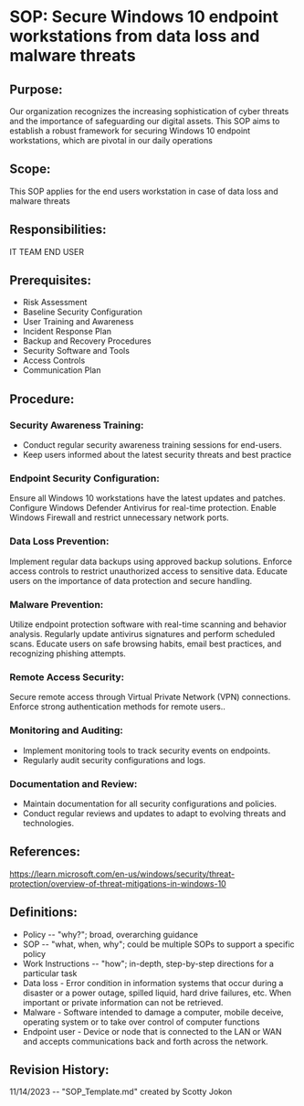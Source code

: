 # SOP: Secure Windows 10 endpoint workstations from data loss and malware threats
## Purpose:
Our organization recognizes the increasing sophistication of cyber threats and the importance of safeguarding our digital assets. This SOP aims to establish a robust framework for securing Windows 10 endpoint workstations, which are pivotal in our daily operations
## Scope:
This SOP applies for the end users workstation in case of data loss and malware threats
## Responsibilities:
IT TEAM
END USER
## Prerequisites:
- Risk Assessment
- Baseline Security Configuration
- User Training and Awareness
- Incident Response Plan
- Backup and Recovery Procedures
- Security Software and Tools
- Access Controls
- Communication Plan
## Procedure:
### Security Awareness Training:
- Conduct regular security awareness training sessions for end-users.
- Keep users informed about the latest security threats and best practice
### Endpoint Security Configuration:
Ensure all Windows 10 workstations have the latest updates and patches.
Configure Windows Defender Antivirus for real-time protection.
Enable Windows Firewall and restrict unnecessary network ports.
### Data Loss Prevention:
Implement regular data backups using approved backup solutions.
Enforce access controls to restrict unauthorized access to sensitive data.
Educate users on the importance of data protection and secure handling.
### Malware Prevention:
Utilize endpoint protection software with real-time scanning and behavior analysis.
Regularly update antivirus signatures and perform scheduled scans.
Educate users on safe browsing habits, email best practices, and recognizing phishing attempts.
### Remote Access Security:
Secure remote access through Virtual Private Network (VPN) connections.
Enforce strong authentication methods for remote users..
### Monitoring and Auditing:
- Implement monitoring tools to track security events on endpoints.
- Regularly audit security configurations and logs.
### Documentation and Review:
- Maintain documentation for all security configurations and policies.
- Conduct regular reviews and updates to adapt to evolving threats and technologies.
## References:
https://learn.microsoft.com/en-us/windows/security/threat-protection/overview-of-threat-mitigations-in-windows-10


## Definitions:
- Policy -- "why?"; broad, overarching guidance
- SOP -- "what, when, why"; could be multiple SOPs to support a specific policy
- Work Instructions -- "how"; in-depth, step-by-step directions for a particular task
- Data loss - Error condition in information systems that occur during a disaster or a power outage, spilled liquid, hard drive failures, etc. When important or private information can not be retrieved.
- Malware - Software intended to damage a computer, mobile deceive, operating system or to take over control of computer functions
- Endpoint user - Device or node that is connected to the LAN or WAN and accepts communications back and forth across the network. 
## Revision History:
11/14/2023 -- "SOP_Template.md" created by Scotty Jokon
